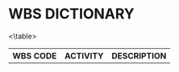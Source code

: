 # **WBS DICTIONARY**
<table>
<tr><th> WBS CODE </th><th> ACTIVITY </th><th> DESCRIPTION </th></tr>


<\table>
